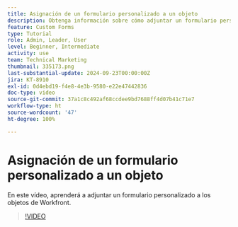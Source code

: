 ```yaml
---
title: Asignación de un formulario personalizado a un objeto
description: Obtenga información sobre cómo adjuntar un formulario personalizado a un objeto y hacer que los campos personalizados sean visibles en los informes.
feature: Custom Forms
type: Tutorial
role: Admin, Leader, User
level: Beginner, Intermediate
activity: use
team: Technical Marketing
thumbnail: 335173.png
last-substantial-update: 2024-09-23T00:00:00Z
jira: KT-8910
exl-id: 0d4ebd19-f4e8-4e3b-9580-e22e47442836
doc-type: video
source-git-commit: 37a1c8c492af68ccdee9bd7688ff4d07b41c71e7
workflow-type: ht
source-wordcount: '47'
ht-degree: 100%

---
```


# Asignación de un formulario personalizado a un objeto

En este vídeo, aprenderá a adjuntar un formulario personalizado a los objetos de Workfront.

>[!VIDEO](https://video.tv.adobe.com/v/335173/?quality=12&learn=on)

